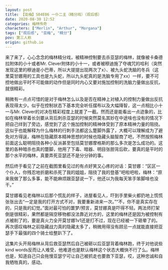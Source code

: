 ```yaml
---
layout: post
title: 【亚梅】S04E06 一仆二主（精分戏）（观后感）
date: 2020-08-30 12:52
categories: 梅林传奇
characters: ["Merlin", "Arthur", "Morgana"]
tags: ["观后感", "亚梅", "精分"]
pov: 第三人称
origin: github.io
---
```


来了来了，心心念念的梅林精分戏，被精神控制要去杀亚瑟的梅林，就像被卡桑德拉附体的小十或者Mr. Clever附体的小十一，或者被穆迪施了夺魂咒的哈利（突然发现这里的穆迪是小巴蒂，所以大提提出现两次了x）、被九头蛇洗脑的冬兵（这里莫甘娜用的工具也是九头蛇，所以九头蛇真的是洗脑专用了xx）一样，要不可控地做出平时不可能做的动作但是同时内心又要对施加控制的洗脑力量做出反抗，就很精彩。

稍微有一点点可惜的是对于梅林怎么以及是否在精神上对植入的控制力量做出反抗表现得太少。似乎在控制状态下基本完全听任摆布以及大幅降智，这一点相比小十一与Mr. Clever的对决在精彩程度上就差了一截。然而还是能看出一点迹象的，比如在梅林举着长剑要从背后刺杀亚瑟的时候突然莫名其妙在中途啥也没有的情况下把自己绊到了旁边，感觉到了这个施加控制的精神体受到了原本精神力量的阻挠。这似乎也能解释为什么梅林的行刺手法都这么蹩脚外露了，大概可以理解成为了避免对方得逞，梅林在隐藏原本精神思想的时候也隐藏头脑智商了吧，不然按照梅林前面这么聪明阻挠各种小反派甚至包括莫甘娜摩格斯的那么多次是怎么成功的。这里的各种暗杀也真的蹩脚，他用了下毒、暗器、明目张胆背后砍，要真的是平时的那个水平的梅林，真要弄死亚瑟还不是分分钟的事。

然后终于看见了之前在截图里看见过的有点好笑又心疼的对话：莫甘娜：“区区一个仆人，你残忍地折磨和杀死了我的姐姐，阻挠了我的登基”吧啦吧啦，梅林：“原来我做了那么多事，能不能麻烦跟亚瑟说一下，他还以为我每天笨手笨脚啥也没干。”

莫甘娜看见老梅林以后那个慌乱的样子，进屋看见人，吓到手里柴火都扔地上慌慌张张出去“一定是我的打开方式不对，我要重新进来一次。”“不，你不是真实存在的，只是我的幻觉。”面对最可怕的噩梦/预言，莫甘娜真是吓得不轻。两法师打架倒是很精彩，果然都是隔空移物都没法靠近对方的，这里的梅林还是因为被控制有点被削了的，要是真火力全开莫甘娜1v1还是打不过，现在已经被一下砸晕了的。再次感叹梅林之前隐藏战力真的隐藏太多了，稍微用得没有顾忌一点就能直接把亚瑟手下最强的四个骑士给整趴下了。

这集片头开局梅林从背后救亚瑟然后自己被砸以后亚瑟背着梅林跑，终于对他说些kind words反而让人难受，他难道也是默认梅林这个状态大概快不行了么。梅林也是，知道自己只会拖慢亚瑟宁可让自己被抓走也要救下亚瑟，哎，这种忠诚和自我牺牲真的，感动。

